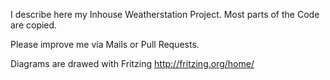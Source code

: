 I describe here my Inhouse Weatherstation Project.
Most parts of the Code are copied. 

Please improve me via Mails or Pull Requests. 

Diagrams are drawed with Fritzing
http://fritzing.org/home/